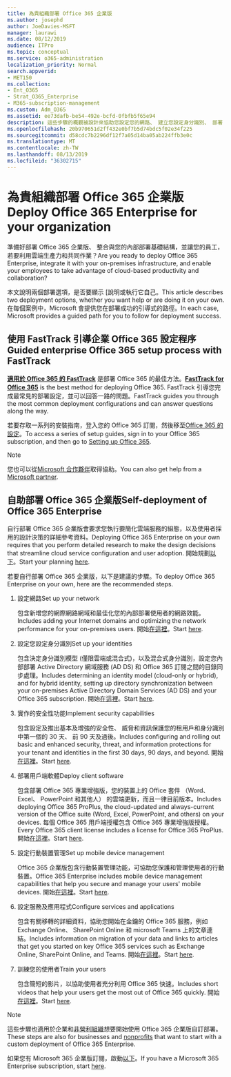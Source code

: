```yaml
---
title: 為貴組織部署 Office 365 企業版
ms.author: josephd
author: JoeDavies-MSFT
manager: laurawi
ms.date: 08/12/2019
audience: ITPro
ms.topic: conceptual
ms.service: o365-administration
localization_priority: Normal
search.appverid:
- MET150
ms.collection:
- Ent_O365
- Strat_O365_Enterprise
- M365-subscription-management
ms.custom: Adm_O365
ms.assetid: ee73dafb-be54-492e-bcfd-0fbfb5f65e94
description: 這些步驟的概觀被設計來協助您設定您的網路、 建立您設定身分識別、 部署 Office 365 專業增強版、 移轉您的資料，並協助您組織中開始使用 Office 365 的人員。
ms.openlocfilehash: 20b970651d2ff432e0bf7b5d74bdc5f02e34f225
ms.sourcegitcommit: d58cdc7b2296df12f7a05d14ba05ab224ffb3e0c
ms.translationtype: MT
ms.contentlocale: zh-TW
ms.lasthandoff: 08/13/2019
ms.locfileid: "36302715"
---
```

# <a name="deploy-office-365-enterprise-for-your-organization"></a><span data-ttu-id="63267-103">為貴組織部署 Office 365 企業版</span><span class="sxs-lookup"><span data-stu-id="63267-103">Deploy Office 365 Enterprise for your organization</span></span>

<span data-ttu-id="63267-104">準備好部署 Office 365 企業版、 整合與您的內部部署基礎結構，並讓您的員工，若要利用雲端生產力和共同作業？</span><span class="sxs-lookup"><span data-stu-id="63267-104">Are you ready to deploy Office 365 Enterprise, integrate it with your on-premises infrastructure, and enable your employees to take advantage of cloud-based productivity and collaboration?</span></span>

<span data-ttu-id="63267-105">本文說明兩個部署選項，是否要顯示 [說明或執行它自己。</span><span class="sxs-lookup"><span data-stu-id="63267-105">This article describes two deployment options, whether you want help or are doing it on your own.</span></span> <span data-ttu-id="63267-106">在每個案例中，Microsoft 會提供您在部署成功的引導式的路徑。</span><span class="sxs-lookup"><span data-stu-id="63267-106">In each case, Microsoft provides a guided path for you to follow for deployment success.</span></span>

## <a name="guided-enterprise-office-365-setup-process-with-fasttrack"></a><span data-ttu-id="63267-107">使用 FastTrack 引導企業 Office 365 設定程序</span><span class="sxs-lookup"><span data-stu-id="63267-107">Guided enterprise Office 365 setup process with FastTrack</span></span>

<span data-ttu-id="63267-108">**[適用於 Office 365 的 FastTrack](https://docs.microsoft.com/fasttrack/O365-fasttrack-benefit-for-office-365)** 是部署 Office 365 的最佳方法。</span><span class="sxs-lookup"><span data-stu-id="63267-108">**[FastTrack for Office 365](https://docs.microsoft.com/fasttrack/O365-fasttrack-benefit-for-office-365)** is the best method for deploying Office 365.</span></span> <span data-ttu-id="63267-109">FastTrack 引導您完成最常見的部署設定，並可以回答一路的問題。</span><span class="sxs-lookup"><span data-stu-id="63267-109">FastTrack guides you through the most common deployment configurations and can answer questions along the way.</span></span> 

<span data-ttu-id="63267-110">若要存取一系列的安裝指南，登入您的 Office 365 訂閱，然後移至[Office 365 的設定](https://aka.ms/o365fasttrack)。</span><span class="sxs-lookup"><span data-stu-id="63267-110">To access a series of setup guides, sign in to your Office 365 subscription, and then go to [Setting up Office 365](https://aka.ms/o365fasttrack).</span></span>

>[!Note]
><span data-ttu-id="63267-111">您也可以從[Microsoft 合作夥伴](https://www.microsoft.com/solution-providers/home)取得協助。</span><span class="sxs-lookup"><span data-stu-id="63267-111">You can also get help from a [Microsoft partner](https://www.microsoft.com/solution-providers/home).</span></span>
>

## <a name="self-deployment-of-office-365-enterprise"></a><span data-ttu-id="63267-112">自助部署 Office 365 企業版</span><span class="sxs-lookup"><span data-stu-id="63267-112">Self-deployment of Office 365 Enterprise</span></span>

<span data-ttu-id="63267-113">自行部署 Office 365 企業版會要求您執行要簡化雲端服務的組態，以及使用者採用的設計決策的詳細參考資料。</span><span class="sxs-lookup"><span data-stu-id="63267-113">Deploying Office 365 Enterprise on your own requires that you perform detailed research to make the design decisions that streamline cloud service configuration and user adoption.</span></span> <span data-ttu-id="63267-114">開始規劃[以下](get-your-organization-ready-for-office-365.md)。</span><span class="sxs-lookup"><span data-stu-id="63267-114">Start your planning [here](get-your-organization-ready-for-office-365.md).</span></span>

<span data-ttu-id="63267-115">若要自行部署 Office 365 企業版，以下是建議的步驟。</span><span class="sxs-lookup"><span data-stu-id="63267-115">To deploy Office 365 Enterprise on your own, here are the recommended steps.</span></span>

1. <span data-ttu-id="63267-116">設定網路</span><span class="sxs-lookup"><span data-stu-id="63267-116">Set up your network</span></span>

   <span data-ttu-id="63267-117">包含新增您的網際網路網域和最佳化您的內部部署使用者的網路效能。</span><span class="sxs-lookup"><span data-stu-id="63267-117">Includes adding your Internet domains and optimizing the network performance for your on-premises users.</span></span> <span data-ttu-id="63267-118">開始[在這裡](set-up-network-for-office-365.md)。</span><span class="sxs-lookup"><span data-stu-id="63267-118">Start [here](set-up-network-for-office-365.md).</span></span>
 
2. <span data-ttu-id="63267-119">設定您設定身分識別</span><span class="sxs-lookup"><span data-stu-id="63267-119">Set up your identities</span></span>

   <span data-ttu-id="63267-120">包含決定身分識別模型 (僅限雲端或混合式)，以及混合式身分識別，設定您內部部署 Active Directory 網域服務 (AD DS) 和 Office 365 訂閱之間的目錄同步處理。</span><span class="sxs-lookup"><span data-stu-id="63267-120">Includes determining an identity model (cloud-only or hybrid), and for hybrid identity, setting up directory synchronization between your on-premises Active Directory Domain Services (AD DS) and your Office 365 subscription.</span></span> <span data-ttu-id="63267-121">開始[在這裡](protect-your-global-administrator-accounts.md)。</span><span class="sxs-lookup"><span data-stu-id="63267-121">Start [here](protect-your-global-administrator-accounts.md).</span></span>

3. <span data-ttu-id="63267-122">實作的安全性功能</span><span class="sxs-lookup"><span data-stu-id="63267-122">Implement security capabilities</span></span>

   <span data-ttu-id="63267-123">包含設定及推出基本及增強的安全性、 威脅和資訊保護您的租用戶和身分識別中第一個的 30 天、 前 90 天及過後。</span><span class="sxs-lookup"><span data-stu-id="63267-123">Includes configuring and rolling out basic and enhanced security, threat, and information protections for your tenant and identities in the first 30 days, 90 days, and beyond.</span></span> <span data-ttu-id="63267-124">開始[在這裡](https://docs.microsoft.com/office365/securitycompliance/security-roadmap)。</span><span class="sxs-lookup"><span data-stu-id="63267-124">Start [here](https://docs.microsoft.com/office365/securitycompliance/security-roadmap).</span></span>
 
4. <span data-ttu-id="63267-125">部署用戶端軟體</span><span class="sxs-lookup"><span data-stu-id="63267-125">Deploy client software</span></span>

   <span data-ttu-id="63267-126">包含部署 Office 365 專業增強版，您的裝置上的 Office 套件 （Word、 Excel、 PowerPoint 和其他人） 的雲端更新，而且一律目前版本。</span><span class="sxs-lookup"><span data-stu-id="63267-126">Includes deploying Office 365 ProPlus, the cloud-updated and always-current version of the Office suite (Word, Excel, PowerPoint, and others) on your devices.</span></span> <span data-ttu-id="63267-127">每個 Office 365 用戶端授權包含 Office 365 專業增強版授權。</span><span class="sxs-lookup"><span data-stu-id="63267-127">Every Office 365 client license includes a license for Office 365 ProPlus.</span></span> <span data-ttu-id="63267-128">開始[在這裡](https://docs.microsoft.com/DeployOffice/deployment-guide-for-office-365-proplus)。</span><span class="sxs-lookup"><span data-stu-id="63267-128">Start [here](https://docs.microsoft.com/DeployOffice/deployment-guide-for-office-365-proplus).</span></span>
 
5. <span data-ttu-id="63267-129">設定行動裝置管理</span><span class="sxs-lookup"><span data-stu-id="63267-129">Set up mobile device management</span></span>

   <span data-ttu-id="63267-130">Office 365 企業版包含行動裝置管理功能，可協助您保護和管理使用者的行動裝置。</span><span class="sxs-lookup"><span data-stu-id="63267-130">Office 365 Enterprise includes mobile device management capabilities that help you secure and manage your users' mobile devices.</span></span> <span data-ttu-id="63267-131">開始[在這裡](https://support.office.com/article/set-up-mobile-device-management-mdm-in-office-365-dd892318-bc44-4eb1-af00-9db5430be3cd)。</span><span class="sxs-lookup"><span data-stu-id="63267-131">Start [here](https://support.office.com/article/set-up-mobile-device-management-mdm-in-office-365-dd892318-bc44-4eb1-af00-9db5430be3cd).</span></span>
 
6. <span data-ttu-id="63267-132">設定服務及應用程式</span><span class="sxs-lookup"><span data-stu-id="63267-132">Configure services and applications</span></span>

   <span data-ttu-id="63267-133">包含有關移轉的詳細資料，協助您開始在金鑰的 Office 365 服務，例如 Exchange Online、 SharePoint Online 和 microsoft Teams 上的文章連結。</span><span class="sxs-lookup"><span data-stu-id="63267-133">Includes information on migration of your data and links to articles that get you started on key Office 365 services such as Exchange Online, SharePoint Online, and Teams.</span></span> <span data-ttu-id="63267-134">開始[在這裡](configure-services-and-applications.md)。</span><span class="sxs-lookup"><span data-stu-id="63267-134">Start [here](configure-services-and-applications.md).</span></span>
 
7. <span data-ttu-id="63267-135">訓練您的使用者</span><span class="sxs-lookup"><span data-stu-id="63267-135">Train your users</span></span>

   <span data-ttu-id="63267-136">包含簡短的影片，以協助使用者充分利用 Office 365 快速。</span><span class="sxs-lookup"><span data-stu-id="63267-136">Includes short videos that help your users get the most out of Office 365 quickly.</span></span> <span data-ttu-id="63267-137">開始[在這裡](https://docs.microsoft.com/office365/admin/admin-overview/get-started-with-office-365#training-resources-for-your-users)。</span><span class="sxs-lookup"><span data-stu-id="63267-137">Start [here](https://docs.microsoft.com/office365/admin/admin-overview/get-started-with-office-365#training-resources-for-your-users).</span></span>
 

>[!Note]
><span data-ttu-id="63267-138">這些步驟也適用於企業和[非營利組織](https://go.microsoft.com/fwlink/?LinkId=627221)想要開始使用 Office 365 企業版自訂部署。</span><span class="sxs-lookup"><span data-stu-id="63267-138">These steps are also for businesses and [nonprofits](https://go.microsoft.com/fwlink/?LinkId=627221) that want to start with a custom deployment of Office 365 Enterprise.</span></span> 
>

<span data-ttu-id="63267-139">如果您有 Microsoft 365 企業版訂閱，啟動[以下](https://docs.microsoft.com/microsoft-365/enterprise/deploy-microsoft-365-enterprise)。</span><span class="sxs-lookup"><span data-stu-id="63267-139">If you have a Microsoft 365 Enterprise subscription, start [here](https://docs.microsoft.com/microsoft-365/enterprise/deploy-microsoft-365-enterprise).</span></span>
